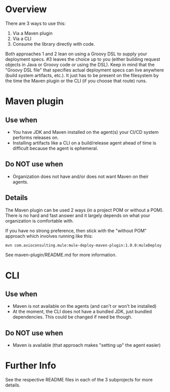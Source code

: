 # Overview

There are 3 ways to use this:

1. Via a Maven plugin
2. Via a CLI
3. Consume the library directly with code.

Both approaches 1 and 2 lean on using a Groovy DSL to supply your deployment specs. #3 leaves the choice up to you (either building request objects in Java or Groovy code or using the DSL). Keep in mind that the "Groovy DSL file" that specifies actual deployment specs can live anywhere (build system artifacts, etc.). It just has to be present on the filesystem by the time the Maven plugin or the CLI (if you choose that route) runs.

# Maven plugin

## Use when

* You have JDK and Maven installed on the agent(s) your CI/CD system performs releases on.
* Installing artifacts like a CLI on a build/release agent ahead of time is difficult because the agent is ephemeral.

## Do NOT use when

* Organization does not have and/or does not want Maven on their agents.

## Details

The Maven plugin can be used 2 ways (in a project POM or without a POM). There is no hard and fast answer and it largely depends on what your organization is comfortable with.

If you have no strong preference, then stick with the "without POM" approach which involves running like this:

```sh
mvn com.avioconsulting.mule:mule-deploy-maven-plugin:1.0.0:muleDeploy -Dgroovy.file=deploySpec_minimum.groovy -Denvironment=DEV -Danypoint.username=bob -Danypoint.password=asecret
```

See maven-plugin/README.md for more information.

# CLI

## Use when

* Maven is not available on the agents (and can't or won't be installed)
* At the moment, the CLI does not have a bundled JDK, just bundled dependencies. This could be changed if need be though.

## Do NOT use when

* Maven is available (that approach makes "setting up" the agent easier)

# Further Info

See the respective README files in each of the 3 subprojects for more details.

